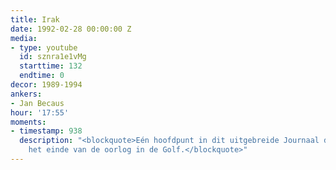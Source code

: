 ```yaml
---
title: Irak
date: 1992-02-28 00:00:00 Z
media:
- type: youtube
  id: sznra1e1vMg
  starttime: 132
  endtime: 0
decor: 1989-1994
ankers:
- Jan Becaus
hour: '17:55'
moments:
- timestamp: 938
  description: "<blockquote>Eén hoofdpunt in dit uitgebreide Journaal dames en heren:
    het einde van de oorlog in de Golf.</blockquote>"
---
```


